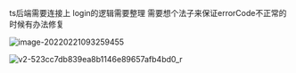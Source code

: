 ts后端需要连接上
login的逻辑需要整理 需要想个法子来保证errorCode不正常的时候有办法修复

![image-20220221093259455](C:\Users\86157\AppData\Roaming\Typora\typora-user-images\image-20220221093259455.png)

![v2-523cc7db839ea8b1146e89657afb4bd0_r](C:\Users\86157\Desktop\v2-523cc7db839ea8b1146e89657afb4bd0_r.jpg)